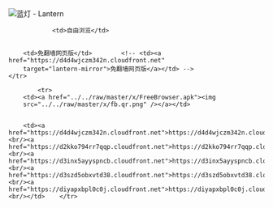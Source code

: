 

<img src="../../raw/master/x/8e0a2b81.c82003be.LanternYellow2.png" alt="蓝灯 - Lantern"/>
<table>
    <tr>
                
                <td>自由浏览</td>
        
        
        <td>免翻墙网页版</td>        <!-- <td><a href="https://d4d4wjczm342n.cloudfront.net"
        target="lantern-mirror">免翻墙网页版</a></td> -->
    </tr>
    
            <tr>
        <td><a href="../../raw/master/x/FreeBrowser.apk"><img
        src="../../raw/master/x/fb.qr.png" /></a></td>

        
        <td><a href="https://d4d4wjczm342n.cloudfront.net">https://d4d4wjczm342n.cloudfront.net</a><br/><a href="https://d2kko794rr7qqp.cloudfront.net">https://d2kko794rr7qqp.cloudfront.net</a><br/><a href="https://d3inx5ayyspncb.cloudfront.net">https://d3inx5ayyspncb.cloudfront.net</a><br/><a href="https://d3szd5obxvtd38.cloudfront.net">https://d3szd5obxvtd38.cloudfront.net</a><br/><a href="https://diyapxbpl0c0j.cloudfront.net">https://diyapxbpl0c0j.cloudfront.net</a><br/></td>    </tr>
</table>
